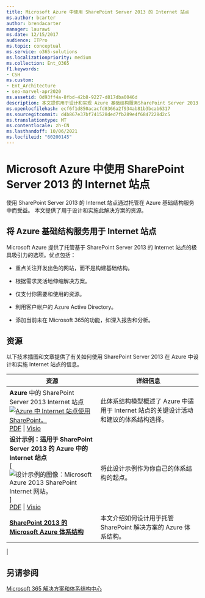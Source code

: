 ```yaml
---
title: Microsoft Azure 中使用 SharePoint Server 2013 的 Internet 站点
ms.author: bcarter
author: brendacarter
manager: laurawi
ms.date: 12/15/2017
audience: ITPro
ms.topic: conceptual
ms.service: o365-solutions
ms.localizationpriority: medium
ms.collection: Ent_O365
f1.keywords:
- CSH
ms.custom:
- Ent_Architecture
- seo-marvel-apr2020
ms.assetid: 0d93ff4a-8fbd-42b8-9227-d817dba0046d
description: 本文提供用于设计和实现 Azure 基础结构服务SharePoint Server 2013 Internet 网站的资源。
ms.openlocfilehash: ecf6f1d850acacfd8366a2f934ab81b3bcab6317
ms.sourcegitcommit: d4b867e37bf741528ded7fb289e4f6847228d2c5
ms.translationtype: MT
ms.contentlocale: zh-CN
ms.lasthandoff: 10/06/2021
ms.locfileid: "60200145"
---
```

# <a name="internet-sites-in-microsoft-azure-using-sharepoint-server-2013"></a>Microsoft Azure 中使用 SharePoint Server 2013 的 Internet 站点

 使用 SharePoint Server 2013 的 Internet 站点通过托管在 Azure 基础结构服务中而受益。 本文提供了用于设计和实施此解决方案的资源。

## <a name="using-azure-infrastructure-services-for-internet-sites"></a>将 Azure 基础结构服务用于 Internet 站点

Microsoft Azure 提供了托管基于 SharePoint Server 2013 的 Internet 站点的极具吸引力的选项。优点包括：

- 重点关注开发出色的网站，而不是构建基础结构。

- 根据需求灵活地伸缩解决方案。

- 仅支付你需要和使用的资源。

- 利用客户帐户的 Azure Active Directory。

- 添加当前未在 Microsoft 365的功能，如深入报告和分析。

## <a name="resources"></a>资源

以下技术插图和文章提供了有关如何使用 SharePoint Server 2013 在 Azure 中设计和实施 Internet 站点的信息。

|资源|详细信息|
|---|---|
|**Azure** 中的 SharePoint Server 2013 Internet 站点 <br/> [![Azure 中 Internet 站点使用 SharePoint。](../media/MS-AZ-SPInternetSites.jpg)](https://go.microsoft.com/fwlink/p/?LinkId=392552) <br/> [PDF](https://go.microsoft.com/fwlink/p/?LinkId=392552) \| [Visio](https://go.microsoft.com/fwlink/p/?LinkId=392551)|此体系结构模型概述了 Azure 中适用于 Internet 站点的关键设计活动和建议的体系结构选择。|
|**设计示例：适用于 SharePoint Server 2013 的 Azure 中的 Internet 站点** <br/> [ ![ 设计示例的图像：Microsoft Azure 2013 SharePoint Internet 网站。 ](../media/MS-AZ-InternetSitesDesignSample.jpg) ] <br/> [PDF](https://go.microsoft.com/fwlink/p/?LinkId=392549)  \| [Visio](https://go.microsoft.com/fwlink/p/?LinkId=392548)|将此设计示例作为你自己的体系结构的起点。|
|**[SharePoint 2013 的 Microsoft Azure 体系结构](microsoft-azure-architectures-for-sharepoint-2013.md)** <br/> |本文介绍如何设计用于托管 SharePoint 解决方案的 Azure 体系结构。|
|

## <a name="see-also"></a>另请参阅

[Microsoft 365 解决方案和体系结构中心](../solutions/index.yml)